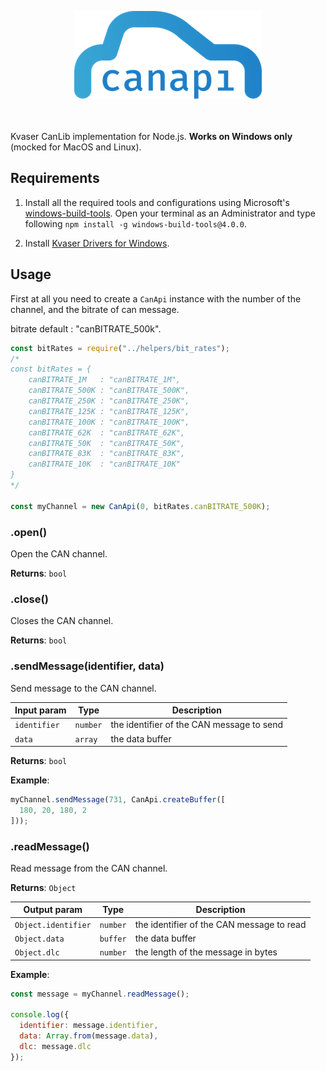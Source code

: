 <p align="center">
    <img height="141" width="300" src="https://github.com/FadioIT/canapi/blob/master/logo.png?raw=true" />
    <br/>
    <br/>
    <br/>
</p>

Kvaser CanLib implementation for Node.js.
**Works on Windows only** (mocked for MacOS and Linux).

## Requirements

1. Install all the required tools and configurations using Microsoft's [windows-build-tools](https://github.com/felixrieseberg/windows-build-tools). Open your terminal as an Administrator and type following `npm install -g windows-build-tools@4.0.0`.

2. Install [Kvaser Drivers for Windows](https://www.kvaser.com/download/).

## Usage

First at all you need to create a `CanApi` instance with the number of the channel, and the bitrate of can message. 

bitrate default : "canBITRATE_500k".

```js
const bitRates = require("../helpers/bit_rates");
/*
const bitRates = {
    canBITRATE_1M   : "canBITRATE_1M",
    canBITRATE_500K : "canBITRATE_500K",
    canBITRATE_250K : "canBITRATE_250K",
    canBITRATE_125K : "canBITRATE_125K",
    canBITRATE_100K : "canBITRATE_100K",
    canBITRATE_62K  : "canBITRATE_62K",
    canBITRATE_50K  : "canBITRATE_50K",
    canBITRATE_83K  : "canBITRATE_83K",
    canBITRATE_10K  : "canBITRATE_10K"
}
*/

const myChannel = new CanApi(0, bitRates.canBITRATE_500K);
```

### .open()

Open the CAN channel.

**Returns**: `bool`

### .close()

Closes the CAN channel.

**Returns**: `bool`

### .sendMessage(identifier, data)

Send message to the CAN channel.

|Input param|Type|Description|
|---|---|---|
|`identifier`|`number`|the identifier of the CAN message to send|
|`data`|`array`|the data buffer|

**Returns**: `bool`

**Example**:

```js
myChannel.sendMessage(731, CanApi.createBuffer([
  180, 20, 180, 2
]));
```

### .readMessage()

Read message from the CAN channel.

**Returns**: `Object`

|Output param|Type|Description|
|---|---|---|
|`Object.identifier`|`number`|the identifier of the CAN message to read|
|`Object.data`|`buffer`|the data buffer|
|`Object.dlc`|`number`|the length of the message in bytes|

**Example**:

```js
const message = myChannel.readMessage();

console.log({
  identifier: message.identifier,
  data: Array.from(message.data),
  dlc: message.dlc
});
```
